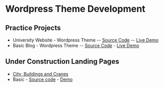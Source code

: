 # Wordpress Theme Development

## Practice Projects
* University Website - Wordpress Theme -- [Source Code](https://github.com/paulAlexSerban/University-Website-WP-Theme) -- [Live Demo]()
* Basic Blog - Wordpress Theme -- [Source Code](https://github.com/paulAlexSerban/Basic-Blog-WP-THEME) - [Live Demo]()

## Under Construction Landing Pages
* [City, Buildings and Cranes](https://github.com/paulAlexSerban/WP-Under-Construction-City-Building-Cranes)
* Basic - [Source code](https://github.com/paulAlexSerban/WP-BASIC-underContruction) - [Demo]()
